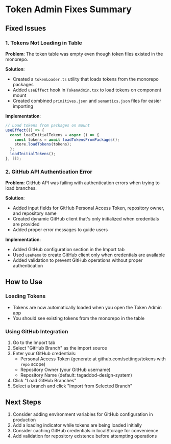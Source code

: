 # Token Admin Fixes Summary

## Fixed Issues

### 1. Tokens Not Loading in Table
**Problem**: The token table was empty even though token files existed in the monorepo.

**Solution**: 
- Created a `tokenLoader.ts` utility that loads tokens from the monorepo packages
- Added `useEffect` hook in `TokenAdmin.tsx` to load tokens on component mount
- Created combined `primitives.json` and `semantics.json` files for easier importing

**Implementation**:
```typescript
// Load tokens from packages on mount
useEffect(() => {
  const loadInitialTokens = async () => {
    const tokens = await loadTokensFromPackages();
    store.loadTokens(tokens);
  };
  loadInitialTokens();
}, []);
```

### 2. GitHub API Authentication Error
**Problem**: GitHub API was failing with authentication errors when trying to load branches.

**Solution**:
- Added input fields for GitHub Personal Access Token, repository owner, and repository name
- Created dynamic GitHub client that's only initialized when credentials are provided
- Added proper error messages to guide users

**Implementation**:
- Added GitHub configuration section in the Import tab
- Used `useMemo` to create GitHub client only when credentials are available
- Added validation to prevent GitHub operations without proper authentication

## How to Use

### Loading Tokens
- Tokens are now automatically loaded when you open the Token Admin app
- You should see existing tokens from the monorepo in the table

### Using GitHub Integration
1. Go to the Import tab
2. Select "GitHub Branch" as the import source
3. Enter your GitHub credentials:
   - Personal Access Token (generate at github.com/settings/tokens with `repo` scope)
   - Repository Owner (your GitHub username)
   - Repository Name (default: tagaddod-design-system)
4. Click "Load GitHub Branches"
5. Select a branch and click "Import from Selected Branch"

## Next Steps
1. Consider adding environment variables for GitHub configuration in production
2. Add a loading indicator while tokens are being loaded initially
3. Consider caching GitHub credentials in localStorage for convenience
4. Add validation for repository existence before attempting operations
